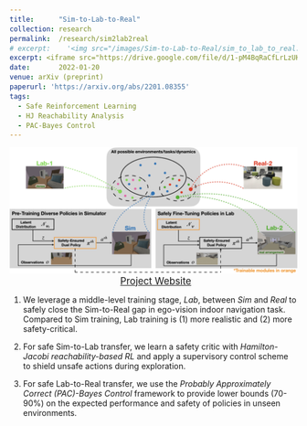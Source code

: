 ```yaml
---
title: 		"Sim-to-Lab-to-Real"
collection:	research
permalink: 	/research/sim2lab2real
# excerpt:    '<img src="/images/Sim-to-Lab-to-Real/sim_to_lab_to_real.png"  alt="drawing" width="400"/>'
excerpt: <iframe src="https://drive.google.com/file/d/1-pM4BqRaCfLrLzUKnaC6wdCvmzryLWTu/preview" width="400" height="300" allow="autoplay"></iframe>
date: 		2022-01-20
venue: arXiv (preprint)
paperurl: 'https://arxiv.org/abs/2201.08355'
tags:
  - Safe Reinforcement Learning
  - HJ Reachability Analysis
  - PAC-Bayes Control
---
```


<center>
	<img src="/images/Sim-to-Lab-to-Real/sim_to_lab_to_real.png"  alt="drawing" width="800"/>
</center>

<!-- <center>
<iframe src="https://drive.google.com/file/d/1-pM4BqRaCfLrLzUKnaC6wdCvmzryLWTu/preview" width="640" height="480" allow="autoplay"></iframe>
</center> -->

<center>
  &nbsp;
	<a href="https://saferoboticslab.github.io/SimLabReal/" class="btn btn-success">
		<span style="font-size: 120%;">
			Project Website
		</span>
	</a>
</center>


1. We leverage a middle-level training stage, *Lab*, between *Sim* and *Real* to safely close the Sim-to-Real gap in ego-vision indoor navigation task. Compared to Sim training, Lab training is (1) more realistic and (2) more safety-critical.

2. For safe Sim-to-Lab transfer, we learn a safety critic with *Hamilton-Jacobi reachability-based RL* and apply a supervisory control scheme to shield unsafe actions during exploration.

3. For safe Lab-to-Real transfer, we use the *Probably Approximately Correct (PAC)-Bayes Control* framework to provide lower bounds (70-90%) on the expected performance and safety of policies in unseen environments.